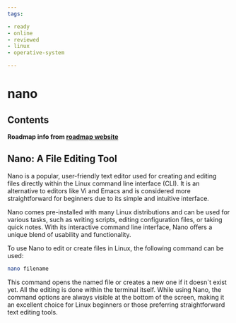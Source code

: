 ```yaml
---
tags:

- ready
- online
- reviewed
- linux
- operative-system

---
```


# nano

## Contents

__Roadmap info from [roadmap website](https://roadmap.sh/linux/editing-files/nano)__

## Nano: A File Editing Tool

Nano is a popular, user-friendly text editor used for creating and editing files directly within the Linux command line interface (CLI). It is an alternative to editors like Vi and Emacs and is considered more straightforward for beginners due to its simple and intuitive interface.

Nano comes pre-installed with many Linux distributions and can be used for various tasks, such as writing scripts, editing configuration files, or taking quick notes. With its interactive command line interface, Nano offers a unique blend of usability and functionality.

To use Nano to edit or create files in Linux, the following command can be used:

```bash
nano filename

```

This command opens the named file or creates a new one if it doesn`t exist yet. All the editing is done within the terminal itself. While using Nano, the command options are always visible at the bottom of the screen, making it an excellent choice for Linux beginners or those preferring straightforward text editing tools.
